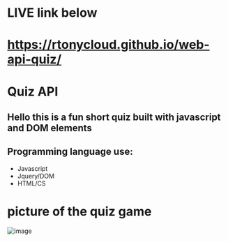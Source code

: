 # LIVE link below
# https://rtonycloud.github.io/web-api-quiz/


# Quiz API

## Hello this is a fun short quiz built with javascript and DOM elements 

## Programming language use:
* Javascript <br />
* Jquery/DOM <br />
* HTML/CS

# picture of the quiz game
![image](https://user-images.githubusercontent.com/85594926/128120482-7b1f9491-ccbf-48f3-9171-b6e684609d1f.png)

